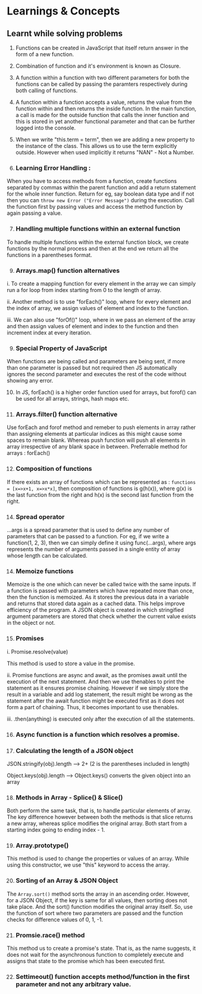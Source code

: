 # Learnings & Concepts 
## Learnt while solving problems

1. Functions can be created in JavaScript that itself return answer in the form of a new function. 

2. Combination of function and it's environment is known as Closure.

3. A function within a function with two different parameters for both the functions can be called by passing the paramters respectively during both calling of functions.

4. A function within a function accepts a value, returns the value from the function within and then returns the inside function. In the main function, a call is made for the outside function that calls the inner function and this is stored in yet another functional parameter and that can be further logged into the console.

5. When we write "this.term = term", then we are adding a new property to the instance of the class. This allows us to use the term explicitly outside. However when used implicitly it returns "NAN" - Not a Number.

6. ### Learning Error Handling : 

When you have to access methods from a function, create functions separated by commas within the parent function and add a return statement for the whole inner function. Return for eg, say boolean data type and if not then you can `throw new Error ("Error Message")` during the execution. Call the function first by passing values and access the method function by again passing a value.

7. ### Handling multiple functions within an external function
To handle multiple functions within the external function block, we create functions by the normal process and then at the end we return all the functions in a parentheses format. 

9. ### Arrays.map() function alternatives

i. To create a mapping function for every element in the array we can simply run a for loop from index starting from 0 to the length of array.

ii. Another method is to use "forEach()" loop, where for every element and the index of array, we assign values of element and index to the function. 

iii. We can also use "forOf()" loop, where in we pass an element of the array and then assign values of element and index to the function and then increment index at every iteration. 

9. ### Special Property of JavaScript
When functions are being called and parameters are being sent, if more than one parameter is passed but not required then JS automatically ignores the second parameter and executes the rest of the code without showing any error.

10. In JS, forEach() is a higher order function used for arrays, but forof() can be used for all arrays, strings, hash maps etc. 

11. ### Arrays.filter() function alternative

Use forEach and forof method and remeber to push elements in array rather than assigning elements at particular indices as this might cause some spaces to remain blank. Whereas push function will push all elements in array irrespective of any blank space in between. Preferrable method for arrays : forEach()

12. ### Composition of functions
If there exists an array of functions which can be represented as : 
`functions = [x=>x+1, x=>x*x]`, then composition of functions is g(h(x)), where g(x) is the last function from the right and h(x) is the second last function from the right.

14. ### Spread operator 
...args is a spread parameter that is used to define any number of parameters that can be passed to a function. For eg, if we write a function(1, 2, 3), then we can simply define it using func(...args), where args represents the number of arguments passed in a single entity of array whose length can be calculated.

14. ### Memoize functions
Memoize is the one which can never be called twice with the same inputs. If a function is passed with parameters which have repeated more than once, then the function is memoized. As it stores the previous data in a variable and returns that stored data again as a cached data. This helps improve efficiency of the program. A JSON object is created in which stringified argument parameters are stored that check whether the current value exists in the object or not. 

15. ### Promises
i. Promise.resolve(value) 

This method is used to store a value in the promise.

ii. Promise functions are async and await, as the promises await until the execution of the next statement. And then we use thenables to print the statement as it ensures promise chaining. However if we simply store the result in a variable and add log statement, the result might be wrong as the statement after the await function might be executed first as it does not form a part of chaining. Thus, it becomes important to use thenables.

iii. .then(anything) is executed only after the execution of all the statements.

16. ### Async function is a function which resolves a promise.

17. ### Calculating the length of a JSON object

JSON.stringify(obj).length --> 2+ (2 is the parentheses included in length)

Object.keys(obj).length --> Object.keys() converts the given object into an array

18. ### Methods in Array - Splice() & Slice()

Both perform the same task, that is, to handle particular elements of array. The key difference however between both the methods is that slice returns a new array, whereas splice modifies the original array. Both start from a starting index going to ending index - 1.

19. ### Array.prototype()
This method is used to change the properties or values of an array. While using this constructor, we use "this" keyword to access the array.

20. ### Sorting of an Array & JSON Object
The `Array.sort()` method sorts the array in an ascending order. However, for a JSON Object, if the key is same for all values, then sorting does not take place. And the sort() function modifies the original array itself. So, use the function of sort where two parameters are passed and the function checks for difference values of 0, 1, -1. 

21. ### Promsie.race() method
This method us to create a promise's state. That is, as the name suggests, it does not wait for the asynchronous function to completely execute and assigns that state to the promise which has been executed first.

22. ### Settimeout() function accepts method/function in the first parameter and not any arbitrary value.